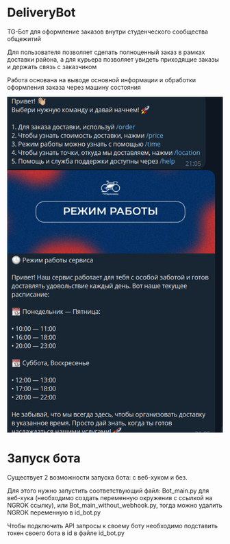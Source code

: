# DeliveryBot

TG-Бот для оформление заказов внутри студенческого сообщества общежитий

Для пользователя позволяет сделать полноценный заказ в рамках доставки района, а для курьера позволяет увидеть приходящие заказы и держать связь с заказчиком

Работа основана на выводе основной информации и обработки оформления заказа через машину состояния 

![Работа бота](static/README/1.png)

# Запуск бота

Существует 2 возможности запуска бота: с веб-хуком и без.

Для этого нужно запустить соответствующий файл: Bot_main.py для веб-хука (необходимо создать переменную окружения с ссылкой на NGROK ссылку), или Bot_main_without_webhook.py, тогда можно удалить NGROK переменную в id_bot.py

Чтобы  подключить API запросы к своему боту необходимо подставить токен своего бота в id в файле id_bot.py


